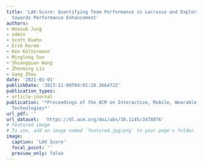 ```yaml
---
title: 'LAX-Score: Quantifying Team Performance in Lacrosse and Exploring IMU Features
  towards Performance Enhancement'
authors:
- Woosub Jung
- admin
- Scott Kuehn
- Erik Korem
- Ken Koltermann
- Minglong Sun
- Shuangquan Wang
- Zhenming Liu
- Gang Zhou
date: '2021-01-01'
publishDate: '2023-11-09T04:01:28.366472Z'
publication_types:
- article-journal
publication: '*Proceedings of the ACM on Interactive, Mobile, Wearable and Ubiquitous
  Technologies*'
url_pdf: ''
url_dataset:  'https://dl.acm.org/doi/abs/10.1145/3478076'
# Featured image
# To use, add an image named `featured.jpg/png` to your page's folder.
image:
  caption: 'LAX Score'
  focal_point: ''
  preview_only: false
---
```

